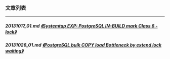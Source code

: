 ### 文章列表  
----  
##### 20131017_01.md   [《Systemtap EXP: PostgreSQL IN-BUILD mark Class 6 - lock》](20131017_01.md)  
##### 20131026_01.md   [《PostgreSQL bulk COPY load Bottleneck by extend lock waiting》](20131026_01.md)  

